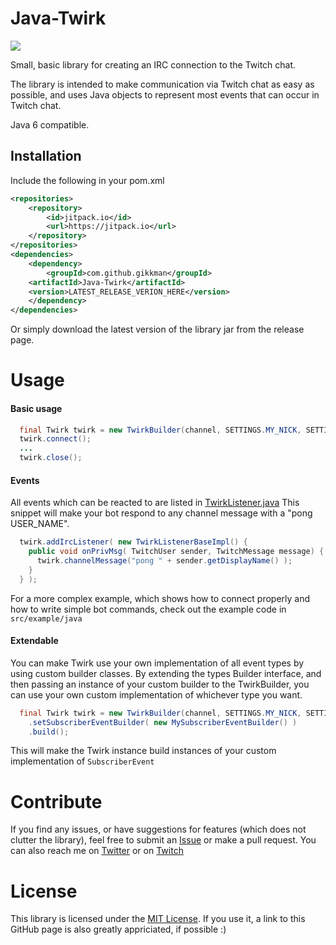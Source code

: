 # Java-Twirk
[![](https://jitpack.io/v/gikkman/java-twirk.svg)](https://jitpack.io/#gikkman/java-twirk)

Small, basic library for creating an IRC connection to the Twitch chat.

The library is intended to make communication via Twitch chat as easy as possible, and uses Java objects to represent most events that can occur in Twitch chat. 

Java 6 compatible.

## Installation
Include the following in your pom.xml

```xml
<repositories>
    <repository>
        <id>jitpack.io</id>
        <url>https://jitpack.io</url>
    </repository>
</repositories>
<dependencies>
    <dependency>
        <groupId>com.github.gikkman</groupId>
	<artifactId>Java-Twirk</artifactId>
	<version>LATEST_RELEASE_VERION_HERE</version>
    </dependency>
</dependencies>
```
Or simply download the latest version of the library jar from the release page.

# Usage
#### Basic usage
```Java
  final Twirk twirk = new TwirkBuilder(channel, SETTINGS.MY_NICK, SETTINGS.MY_PASS).build();
  twirk.connect();
  ...
  twirk.close();
```
#### Events
All events which can be reacted to are listed in [TwirkListener.java](https://github.com/Gikkman/Java-Twirk/blob/master/twirc/src/main/java/com/gikk/twirk/events/TwirkListener.java) This snippet will make your bot respond to any channel
message with a "pong USER_NAME".
```Java
  twirk.addIrcListener( new TwirkListenerBaseImpl() { 
    public void onPrivMsg( TwitchUser sender, TwitchMessage message) {
      twirk.channelMessage("pong " + sender.getDisplayName() );
    }
  } );
```

For a more complex example, which shows how to connect properly and how to write simple bot commands, check out the example code in `src/example/java`

#### Extendable
You can make Twirk use your own implementation of all event types by using custom builder classes. By extending the types Builder interface, and then passing an instance of your custom builder to the TwirkBuilder, you can use your own custom implementation of whichever type you want.
```Java
  final Twirk twirk = new TwirkBuilder(channel, SETTINGS.MY_NICK, SETTINGS.MY_PASS)
    .setSubscriberEventBuilder( new MySubscriberEventBuilder() )
    .build();
```
This will make the Twirk instance build instances of your custom implementation of `SubscriberEvent`

# Contribute
If you find any issues, or have suggestions for features (which does not clutter the library), feel free to submit an [Issue](https://github.com/Gikkman/Java-Twirk/issues) or make a pull request. You can also reach me on [Twitter](twitter.com/gikkman) or on [Twitch](twitch.com/gikkman)


# License
This library is licensed under the [MIT License](https://tldrlegal.com/license/mit-license). If you use it, a link to this GitHub page is also greatly appriciated, if possible :)

